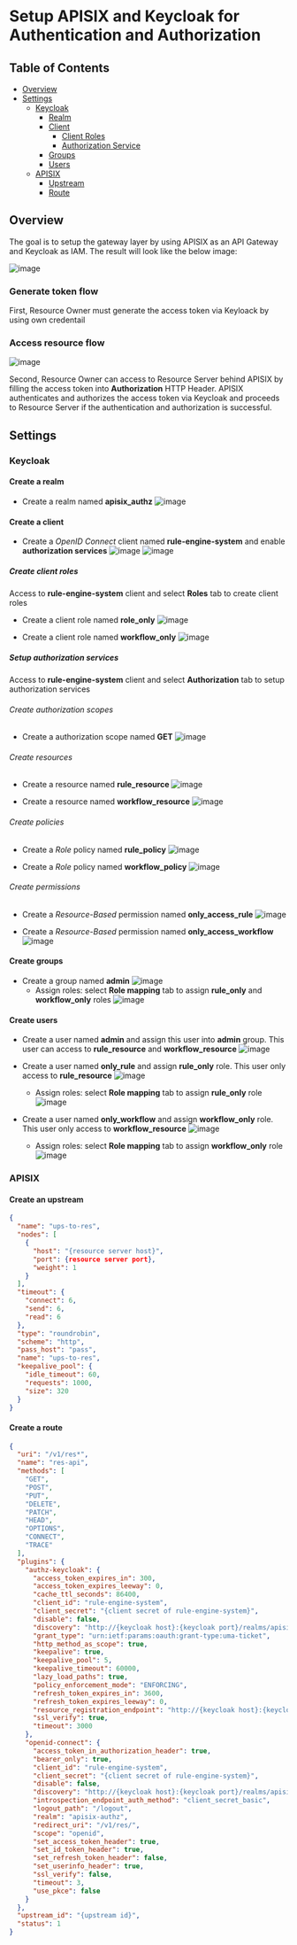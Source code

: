 # Setup APISIX and Keycloak for Authentication and Authorization

## Table of Contents
- [Overview](apisix+keycloak.md#overview)
- [Settings](apisix+keycloak.md#settings)
  - [Keycloak](apisix+keycloak.md#keycloak)
    - [Realm](apisix+keycloak.md#create-a-realm)  
    - [Client](apisix+keycloak.md#create-a-client) 
      - [Client Roles](apisix+keycloak.md#create-client-roles) 
      - [Authorization Service](apisix+keycloak.md#setup-authorization-services) 
    - [Groups](apisix+keycloak.md#create-groups)  
    - [Users](apisix+keycloak.md#create-users) 
  - [APISIX](apisix+keycloak.md#apisix)
    - [Upstream](apisix+keycloak.md#create-an-upstream)  
    - [Route](apisix+keycloak.md#create-a-route) 

## Overview
The goal is to setup the gateway layer by using APISIX as an API Gateway and Keycloak as IAM. The result will look like the below image:

![image](https://user-images.githubusercontent.com/6086297/208076514-cae0ca41-59da-4190-9829-8b16017e9d30.png)

### Generate token flow
First, Resource Owner must generate the access token via Keyloack by using own credentail  

### Access resource flow
![image](https://user-images.githubusercontent.com/6086297/208073850-6011c5dd-4f0b-4361-93e7-1d5c65db3473.png)

Second, Resource Owner can access to Resource Server behind APISIX by filling the access token into **Authorization** HTTP Header. APISIX authenticates and authorizes the access token via Keycloak and proceeds to Resource Server if the authentication and authorization is successful.

## Settings
### Keycloak
#### Create a realm
- Create a realm named **apisix_authz**
![image](https://user-images.githubusercontent.com/6086297/208343371-0d107df1-628f-48a4-b181-be910e09765c.png)

#### Create a client
- Create a *OpenID Connect* client named **rule-engine-system** and enable **authorization services**
![image](https://user-images.githubusercontent.com/6086297/208343540-c2faaf3c-a531-4ae7-aba5-6ea46b1fb5ae.png)
![image](https://user-images.githubusercontent.com/6086297/208343569-8044a2e7-629e-44d6-ab07-4be39bd03a99.png)

##### Create client roles
Access to **rule-engine-system** client and select **Roles** tab to create client roles 
- Create a client role named **role_only**
![image](https://user-images.githubusercontent.com/6086297/208346733-1c774ed7-fad6-42b8-afe3-81938737c99b.png)

- Create a client role named **workflow_only**
![image](https://user-images.githubusercontent.com/6086297/208346774-2da32519-bb4d-4d23-bc9b-c08e7b1bab19.png)

##### Setup authorization services
Access to **rule-engine-system** client and select **Authorization** tab to setup authorization services
###### Create authorization scopes
- Create a authorization scope named **GET**
![image](https://user-images.githubusercontent.com/6086297/208348904-1f7c4b0e-8d54-4795-acc3-454b62d5db59.png)

###### Create resources
- Create a resource named **rule_resource**
![image](https://user-images.githubusercontent.com/6086297/208347862-33003653-cdc7-414d-9bb3-39485bb51fb6.png)

- Create a resource named **workflow_resource**
![image](https://user-images.githubusercontent.com/6086297/208347965-158e05fe-471f-40a7-a717-fdc8002b05a5.png)

###### Create policies
- Create a *Role* policy named **rule_policy**
![image](https://user-images.githubusercontent.com/6086297/208348370-b0d96818-d85d-4b8b-9d6d-e23b9dde4990.png)

- Create a *Role* policy named **workflow_policy**
![image](https://user-images.githubusercontent.com/6086297/208348643-b7ba2271-4126-40a9-abf4-23b66e1eae06.png)

###### Create permissions
- Create a *Resource-Based* permission named **only_access_rule**
![image](https://user-images.githubusercontent.com/6086297/208349234-64bc0ac2-e7f9-4efd-9593-a59d4ac0d33e.png)

- Create a *Resource-Based* permission named **only_access_workflow**
![image](https://user-images.githubusercontent.com/6086297/208349305-0e30e3ba-1a78-4e1f-9422-b3b1b772a094.png)

#### Create groups
- Create a group named **admin**
![image](https://user-images.githubusercontent.com/6086297/208361774-f6863460-8515-412c-b951-f5e00c4a6600.png)
  - Assign roles: select **Role mapping** tab to assign **rule_only** and **workflow_only** roles
![image](https://user-images.githubusercontent.com/6086297/208362133-d22f2950-791c-4970-bdbe-f29a22878ede.png)

#### Create users
- Create a user named **admin** and assign this user into **admin** group. This user can access to **rule_resource** and **workflow_resource**
![image](https://user-images.githubusercontent.com/6086297/208362690-24412e98-a811-410b-b491-009e2b8f1436.png)

- Create a user named **only_rule** and assign **rule_only** role. This user only access to **rule_resource**
![image](https://user-images.githubusercontent.com/6086297/208362979-48c02625-b6d4-4a90-ba02-0098ff000e60.png)
  - Assign roles: select **Role mapping** tab to assign **rule_only** role
![image](https://user-images.githubusercontent.com/6086297/208365639-d7b8be8f-143b-4660-a69f-d4ff3ffb9111.png)

- Create a user named **only_workflow** and assign **workflow_only** role. This user only access to **workflow_resource**
![image](https://user-images.githubusercontent.com/6086297/208363022-396382ee-854f-446a-a36d-65b6e2d81b3f.png)
  - Assign roles: select **Role mapping** tab to assign **workflow_only** role
![image](https://user-images.githubusercontent.com/6086297/208366289-17ea37b1-b258-447a-9bda-30ed5d9a5d1e.png)

### APISIX
#### Create an upstream
```json
{
  "name": "ups-to-res",
  "nodes": [
    {
      "host": "{resource server host}",
      "port": {resource server port},
      "weight": 1
    }
  ],
  "timeout": {
    "connect": 6,
    "send": 6,
    "read": 6
  },
  "type": "roundrobin",
  "scheme": "http",
  "pass_host": "pass",
  "name": "ups-to-res",
  "keepalive_pool": {
    "idle_timeout": 60,
    "requests": 1000,
    "size": 320
  }
}
```
#### Create a route
```json
{
  "uri": "/v1/res*",
  "name": "res-api",
  "methods": [
    "GET",
    "POST",
    "PUT",
    "DELETE",
    "PATCH",
    "HEAD",
    "OPTIONS",
    "CONNECT",
    "TRACE"
  ],
  "plugins": {
    "authz-keycloak": {
      "access_token_expires_in": 300,
      "access_token_expires_leeway": 0,
      "cache_ttl_seconds": 86400,
      "client_id": "rule-engine-system",
      "client_secret": "{client secret of rule-engine-system}",
      "disable": false,
      "discovery": "http://{keycloak host}:{keycloak port}/realms/apisix-authz/.well-known/uma2-configuration",
      "grant_type": "urn:ietf:params:oauth:grant-type:uma-ticket",
      "http_method_as_scope": true,
      "keepalive": true,
      "keepalive_pool": 5,
      "keepalive_timeout": 60000,
      "lazy_load_paths": true,
      "policy_enforcement_mode": "ENFORCING",
      "refresh_token_expires_in": 3600,
      "refresh_token_expires_leeway": 0,
      "resource_registration_endpoint": "http://{keycloak host}:{keycloak port}/realms/apisix-authz/authz/protection/resource_set",
      "ssl_verify": true,
      "timeout": 3000
    },
    "openid-connect": {
      "access_token_in_authorization_header": true,
      "bearer_only": true,
      "client_id": "rule-engine-system",
      "client_secret": "{client secret of rule-engine-system}",
      "disable": false,
      "discovery": "http://{keycloak host}:{keycloak port}/realms/apisix-authz/.well-known/openid-configuration",
      "introspection_endpoint_auth_method": "client_secret_basic",
      "logout_path": "/logout",
      "realm": "apisix-authz",
      "redirect_uri": "/v1/res/",
      "scope": "openid",
      "set_access_token_header": true,
      "set_id_token_header": true,
      "set_refresh_token_header": false,
      "set_userinfo_header": true,
      "ssl_verify": false,
      "timeout": 3,
      "use_pkce": false
    }
  },
  "upstream_id": "{upstream id}",
  "status": 1
}
```
